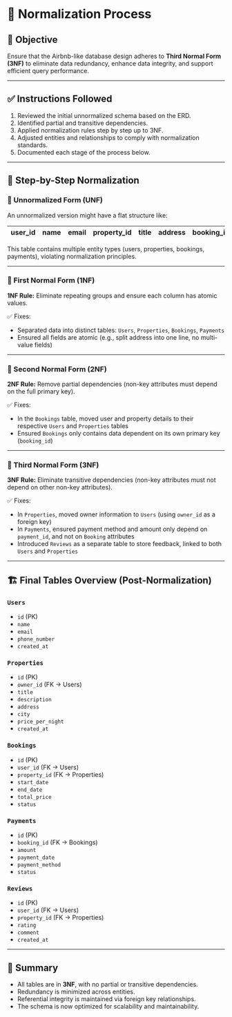 # 🧮 Normalization Process

## 🎯 Objective

Ensure that the Airbnb-like database design adheres to **Third Normal Form (3NF)** to eliminate data redundancy, enhance data integrity, and support efficient query performance.

---

## ✅ Instructions Followed

1. Reviewed the initial unnormalized schema based on the ERD.
2. Identified partial and transitive dependencies.
3. Applied normalization rules step by step up to 3NF.
4. Adjusted entities and relationships to comply with normalization standards.
5. Documented each stage of the process below.

---

## 🔄 Step-by-Step Normalization

### 🔹 Unnormalized Form (UNF)

An unnormalized version might have a flat structure like:

| user_id | name | email | property_id | title | address | booking_id | start_date | payment_id | amount |
|---------|------|-------|-------------|-------|---------|------------|------------|------------|--------|

This table contains multiple entity types (users, properties, bookings, payments), violating normalization principles.

---

### 🔹 First Normal Form (1NF)

**1NF Rule:** Eliminate repeating groups and ensure each column has atomic values.

✅ Fixes:
- Separated data into distinct tables: `Users`, `Properties`, `Bookings`, `Payments`
- Ensured all fields are atomic (e.g., split address into one line, no multi-value fields)

---

### 🔹 Second Normal Form (2NF)

**2NF Rule:** Remove partial dependencies (non-key attributes must depend on the full primary key).

✅ Fixes:
- In the `Bookings` table, moved user and property details to their respective `Users` and `Properties` tables
- Ensured `Bookings` only contains data dependent on its own primary key (`booking_id`)

---

### 🔹 Third Normal Form (3NF)

**3NF Rule:** Eliminate transitive dependencies (non-key attributes must not depend on other non-key attributes).

✅ Fixes:
- In `Properties`, moved owner information to `Users` (using `owner_id` as a foreign key)
- In `Payments`, ensured payment method and amount only depend on `payment_id`, and not on `Booking` attributes
- Introduced `Reviews` as a separate table to store feedback, linked to both `Users` and `Properties`

---

## 🏗️ Final Tables Overview (Post-Normalization)

### `Users`
- `id` (PK)
- `name`
- `email`
- `phone_number`
- `created_at`

### `Properties`
- `id` (PK)
- `owner_id` (FK → Users)
- `title`
- `description`
- `address`
- `city`
- `price_per_night`
- `created_at`

### `Bookings`
- `id` (PK)
- `user_id` (FK → Users)
- `property_id` (FK → Properties)
- `start_date`
- `end_date`
- `total_price`
- `status`

### `Payments`
- `id` (PK)
- `booking_id` (FK → Bookings)
- `amount`
- `payment_date`
- `payment_method`
- `status`

### `Reviews`
- `id` (PK)
- `user_id` (FK → Users)
- `property_id` (FK → Properties)
- `rating`
- `comment`
- `created_at`

---

## 🧾 Summary

- All tables are in **3NF**, with no partial or transitive dependencies.
- Redundancy is minimized across entities.
- Referential integrity is maintained via foreign key relationships.
- The schema is now optimized for scalability and maintainability.

